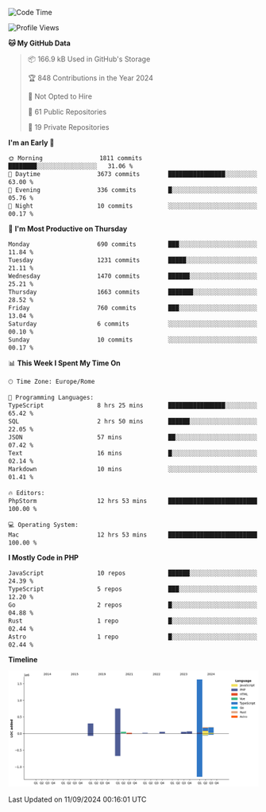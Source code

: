 <!--START_SECTION:waka-->
![Code Time](http://img.shields.io/badge/Code%20Time-5%2C287%20hrs%2033%20mins-blue)

![Profile Views](http://img.shields.io/badge/Profile%20Views-0-blue)

**🐱 My GitHub Data** 

> 📦 166.9 kB Used in GitHub's Storage 
 > 
> 🏆 848 Contributions in the Year 2024
 > 
> 🚫 Not Opted to Hire
 > 
> 📜 61 Public Repositories 
 > 
> 🔑 19 Private Repositories 
 > 
**I'm an Early 🐤** 

```text
🌞 Morning                1811 commits        ████████░░░░░░░░░░░░░░░░░   31.06 % 
🌆 Daytime                3673 commits        ████████████████░░░░░░░░░   63.00 % 
🌃 Evening                336 commits         █░░░░░░░░░░░░░░░░░░░░░░░░   05.76 % 
🌙 Night                  10 commits          ░░░░░░░░░░░░░░░░░░░░░░░░░   00.17 % 
```
📅 **I'm Most Productive on Thursday** 

```text
Monday                   690 commits         ███░░░░░░░░░░░░░░░░░░░░░░   11.84 % 
Tuesday                  1231 commits        █████░░░░░░░░░░░░░░░░░░░░   21.11 % 
Wednesday                1470 commits        ██████░░░░░░░░░░░░░░░░░░░   25.21 % 
Thursday                 1663 commits        ███████░░░░░░░░░░░░░░░░░░   28.52 % 
Friday                   760 commits         ███░░░░░░░░░░░░░░░░░░░░░░   13.04 % 
Saturday                 6 commits           ░░░░░░░░░░░░░░░░░░░░░░░░░   00.10 % 
Sunday                   10 commits          ░░░░░░░░░░░░░░░░░░░░░░░░░   00.17 % 
```


📊 **This Week I Spent My Time On** 

```text
🕑︎ Time Zone: Europe/Rome

💬 Programming Languages: 
TypeScript               8 hrs 25 mins       ████████████████░░░░░░░░░   65.42 % 
SQL                      2 hrs 50 mins       ██████░░░░░░░░░░░░░░░░░░░   22.05 % 
JSON                     57 mins             ██░░░░░░░░░░░░░░░░░░░░░░░   07.42 % 
Text                     16 mins             █░░░░░░░░░░░░░░░░░░░░░░░░   02.14 % 
Markdown                 10 mins             ░░░░░░░░░░░░░░░░░░░░░░░░░   01.41 % 

🔥 Editors: 
PhpStorm                 12 hrs 53 mins      █████████████████████████   100.00 % 

💻 Operating System: 
Mac                      12 hrs 53 mins      █████████████████████████   100.00 % 
```

**I Mostly Code in PHP** 

```text
JavaScript               10 repos            ██████░░░░░░░░░░░░░░░░░░░   24.39 % 
TypeScript               5 repos             ███░░░░░░░░░░░░░░░░░░░░░░   12.20 % 
Go                       2 repos             █░░░░░░░░░░░░░░░░░░░░░░░░   04.88 % 
Rust                     1 repo              █░░░░░░░░░░░░░░░░░░░░░░░░   02.44 % 
Astro                    1 repo              █░░░░░░░░░░░░░░░░░░░░░░░░   02.44 % 
```



**Timeline**

![Lines of Code chart](https://raw.githubusercontent.com/frnwtr/frnwtr/main/assets/bar_graph.png)


 Last Updated on 11/09/2024 00:16:01 UTC
<!--END_SECTION:waka-->